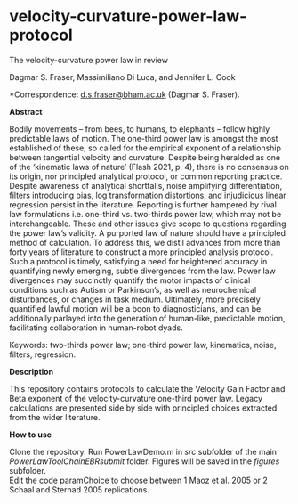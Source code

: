 # velocity-curvature-power-law-protocol

The velocity-curvature power law in review

Dagmar S. Fraser, Massimiliano Di Luca, and Jennifer L. Cook

*Correspondence: d.s.fraser@bham.ac.uk (Dagmar S. Fraser).

**Abstract**

Bodily movements – from bees, to humans, to elephants – follow highly predictable laws of motion. The one-third power law is amongst the most established of these, so called for the empirical exponent of a relationship between tangential velocity and curvature. Despite being heralded as one of the ‘kinematic laws of nature’ (Flash 2021, p. 4), there is no consensus on its origin, nor principled analytical protocol, or common reporting practice. Despite awareness of analytical shortfalls, noise amplifying differentiation, filters introducing bias, log transformation distortions, and injudicious linear regression persist in the literature. Reporting is further hampered by rival law formulations i.e. one-third vs. two-thirds power law, which may not be interchangeable. These and other issues give scope to questions regarding the power law’s validity. A purported law of nature should have a principled method of calculation. To address this, we distil advances from more than forty years of literature to construct a more principled analysis protocol. Such a protocol is timely, satisfying a need for heightened accuracy in quantifying newly emerging, subtle divergences from the law. Power law divergences may succinctly quantify the motor impacts of clinical conditions such as Autism or Parkinson’s, as well as neurochemical disturbances, or changes in task medium. Ultimately, more precisely quantified lawful motion will be a boon to diagnosticians, and can be additionally parlayed into the generation of human-like, predictable motion, facilitating collaboration in human-robot dyads.


Keywords: two-thirds power law; one-third power law, kinematics, noise, filters, regression.

**Description**

This repository contains protocols to calculate the Velocity Gain Factor and Beta exponent of the velocity-curvature one-third power law.  Legacy calculations are presented side by side with principled choices extracted from the wider literature.

**How to use**

Clone the repository.  Run PowerLawDemo.m in _src_ subfolder of the main _PowerLawToolChainEBRsubmit_ folder.
Figures will be saved in the _figures_ subfolder.  
Edit the code paramChoice to choose between 1 Maoz et al. 2005 or 2 Schaal and Sternad 2005 replications.



